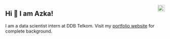 <a href="https://www.linkedin.com/in/aradinka" target="_blank" rel="nofollow"><img align="right" alt="Pratik's Linkdein" width="22px" src="https://cdn.jsdelivr.net/npm/simple-icons@v3/icons/linkedin.svg" /></a>

## Hi 👋 I am Azka!
I am a data scientist intern at DDB Telkom. Visit my [portfolio website](https://www.aradinka.com) for complete background.
